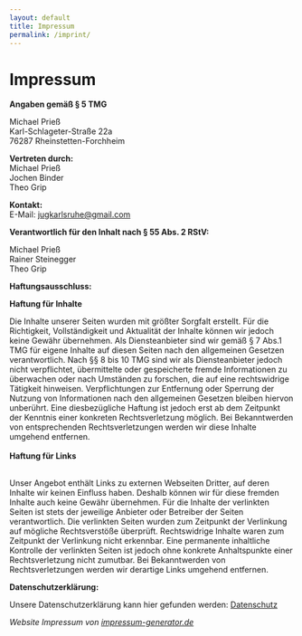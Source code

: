 ```yaml
---
layout: default
title: Impressum
permalink: /imprint/
---
```


<h1>Impressum</h1>

<strong>Angaben gemäß § 5 TMG</strong>

<p>
    Michael Prieß<br>
    Karl-Schlageter-Straße 22a<br>
    76287 Rheinstetten-Forchheim<br>
</p>
<p>
    <strong>Vertreten durch: </strong><br>
    Michael Prieß<br>
    Jochen Binder<br>
    Theo Grip
</p>
<p>
    <strong>Kontakt:</strong><br>
    E-Mail: <a href='mailto:jugkarlsruhe@gmail.com'>jugkarlsruhe@gmail.com</a>
</p>

<strong>Verantwortlich für den Inhalt nach § 55 Abs. 2 RStV:</strong>

<p>
    Michael Prieß<br>
    Rainer Steinegger<br>
    Theo Grip
</p>

<strong>Haftungsausschluss: </strong>

<p>
    <strong>Haftung für Inhalte</strong>
    <br>

Die Inhalte unserer Seiten wurden mit größter Sorgfalt erstellt. Für die Richtigkeit, Vollständigkeit und Aktualität der Inhalte können wir jedoch keine Gewähr übernehmen. Als Diensteanbieter sind wir gemäß § 7 Abs.1 TMG für eigene Inhalte auf diesen Seiten nach den allgemeinen Gesetzen verantwortlich. Nach §§ 8 bis 10 TMG sind wir als Diensteanbieter jedoch nicht verpflichtet, übermittelte oder gespeicherte fremde Informationen zu überwachen oder nach Umständen zu forschen, die auf eine rechtswidrige Tätigkeit hinweisen. Verpflichtungen zur Entfernung oder Sperrung der Nutzung von Informationen nach den allgemeinen Gesetzen bleiben hiervon unberührt. Eine diesbezügliche Haftung ist jedoch erst ab dem Zeitpunkt der Kenntnis einer konkreten Rechtsverletzung möglich. Bei Bekanntwerden von entsprechenden Rechtsverletzungen werden wir diese Inhalte umgehend entfernen.<br>
<br>
    <strong>Haftung für Links</strong><br>
    <br>

Unser Angebot enthält Links zu externen Webseiten Dritter, auf deren Inhalte wir keinen Einfluss haben. Deshalb können wir für diese fremden Inhalte auch keine Gewähr übernehmen. Für die Inhalte der verlinkten Seiten ist stets der jeweilige Anbieter oder Betreiber der Seiten verantwortlich. Die verlinkten Seiten wurden zum Zeitpunkt der Verlinkung auf mögliche Rechtsverstöße überprüft. Rechtswidrige Inhalte waren zum Zeitpunkt der Verlinkung nicht erkennbar. Eine permanente inhaltliche Kontrolle der verlinkten Seiten ist jedoch ohne konkrete Anhaltspunkte einer Rechtsverletzung nicht zumutbar. Bei Bekanntwerden von Rechtsverletzungen werden wir derartige Links umgehend entfernen.
</p>

<strong>Datenschutzerklärung: </strong>

<p>
    Unsere Datenschutzerklärung kann hier gefunden werden:
    <a href="{{ site.baseurl }}/privacy/">Datenschutz</a>
</p>

<p>
<em>Website Impressum von <a href="http://www.impressum-generator.de">impressum-generator.de</a></em>
</p>
